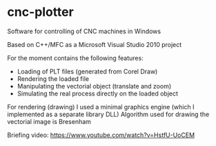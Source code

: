 # cnc-plotter

Software for controlling of CNC machines in Windows

Based on C++/MFC as a Microsoft Visual Studio 2010 project 

For the moment contains the following features: 
 - Loading of PLT files (generated from Corel Draw) 
 - Rendering the loaded file
 - Manipulating the vectorial object (translate and zoom)
 - Simulating the real process directly on the loaded object

For rendering (drawing)  I used a minimal graphics engine (which I implemented as a separate library DLL)
Algorithm used for drawing the vectorial image is Bresenham

Briefing video: https://www.youtube.com/watch?v=HstfU-UoCEM


